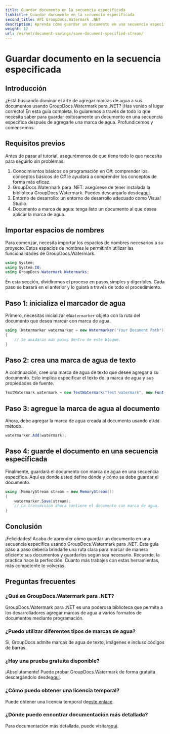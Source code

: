 ```yaml
---
title: Guardar documento en la secuencia especificada
linktitle: Guardar documento en la secuencia especificada
second_title: API GroupDocs.Watermark .NET
description: Aprenda cómo guardar un documento en una secuencia específica usando GroupDocs.Watermark para .NET con esta guía paso a paso. Perfecto para desarrolladores de todos los niveles.
weight: 12
url: /es/net/document-savings/save-document-specified-stream/
---
```


# Guardar documento en la secuencia especificada

## Introducción
¿Está buscando dominar el arte de agregar marcas de agua a sus documentos usando GroupDocs.Watermark para .NET? ¡Has venido al lugar correcto! En esta guía completa, lo guiaremos a través de todo lo que necesita saber para guardar exitosamente un documento en una secuencia específica después de agregarle una marca de agua. Profundicemos y comencemos.
## Requisitos previos
Antes de pasar al tutorial, asegurémonos de que tiene todo lo que necesita para seguirlo sin problemas.
1. Conocimientos básicos de programación en C#: comprender los conceptos básicos de C# le ayudará a comprender los conceptos de forma más eficaz.
2.  GroupDocs.Watermark para .NET: asegúrese de tener instalada la biblioteca GroupDocs.Watermark. Puedes descargarlo desde[aquí](https://releases.groupdocs.com/Watermark/net/).
3. Entorno de desarrollo: un entorno de desarrollo adecuado como Visual Studio.
4. Documento a marca de agua: tenga listo un documento al que desea aplicar la marca de agua.
## Importar espacios de nombres
Para comenzar, necesita importar los espacios de nombres necesarios a su proyecto. Estos espacios de nombres le permitirán utilizar las funcionalidades de GroupDocs.Watermark.
```csharp
using System;
using System.IO;
using GroupDocs.Watermark.Watermarks;
```
En esta sección, dividiremos el proceso en pasos simples y digeribles. Cada paso se basará en el anterior y lo guiará a través de todo el procedimiento.
## Paso 1: inicializa el marcador de agua
 Primero, necesitas inicializar el`Watermarker` objeto con la ruta del documento que desea marcar con marca de agua.
```csharp
using (Watermarker watermarker = new Watermarker("Your Document Path"))
{
    // Se anidarán más pasos dentro de este bloque.
}
```
## Paso 2: crea una marca de agua de texto
A continuación, cree una marca de agua de texto que desee agregar a su documento. Esto implica especificar el texto de la marca de agua y sus propiedades de fuente.
```csharp
TextWatermark watermark = new TextWatermark("Test watermark", new Font("Arial", 12));
```
## Paso 3: agregue la marca de agua al documento
 Ahora, debe agregar la marca de agua creada al documento usando el`Add` método.
```csharp
watermarker.Add(watermark);
```
## Paso 4: guarde el documento en una secuencia especificada
Finalmente, guardará el documento con marca de agua en una secuencia específica. Aquí es donde usted define dónde y cómo se debe guardar el documento.
```csharp
using (MemoryStream stream = new MemoryStream())
{
    watermarker.Save(stream);
    // La transmisión ahora contiene el documento con marca de agua.
}
```
## Conclusión
¡Felicidades! Acaba de aprender cómo guardar un documento en una secuencia específica usando GroupDocs.Watermark para .NET. Esta guía paso a paso debería brindarle una ruta clara para marcar de manera eficiente sus documentos y guardarlos según sea necesario. Recuerde, la práctica hace la perfección. Cuanto más trabajes con estas herramientas, más competente te volverás.
## Preguntas frecuentes
### ¿Qué es GroupDocs.Watermark para .NET?
GroupDocs.Watermark para .NET es una poderosa biblioteca que permite a los desarrolladores agregar marcas de agua a varios formatos de documentos mediante programación.
### ¿Puedo utilizar diferentes tipos de marcas de agua?
Sí, GroupDocs admite marcas de agua de texto, imágenes e incluso códigos de barras.
### ¿Hay una prueba gratuita disponible?
 ¡Absolutamente! Puede probar GroupDocs.Watermark de forma gratuita descargándolo desde[aquí](https://releases.groupdocs.com/).
### ¿Cómo puedo obtener una licencia temporal?
 Puede obtener una licencia temporal de[este enlace](https://purchase.groupdocs.com/temporary-license/).
### ¿Dónde puedo encontrar documentación más detallada?
 Para documentación más detallada, puede visitar[aquí](https://tutorials.groupdocs.com/Watermark/net/).